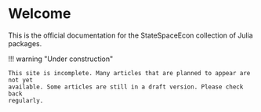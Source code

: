 # Welcome

This is the official documentation for the StateSpaceEcon collection of Julia
packages.

!!! warning "Under construction"

    This site is incomplete. Many articles that are planned to appear are not yet
    available. Some articles are still in a draft version. Please check back
    regularly.
